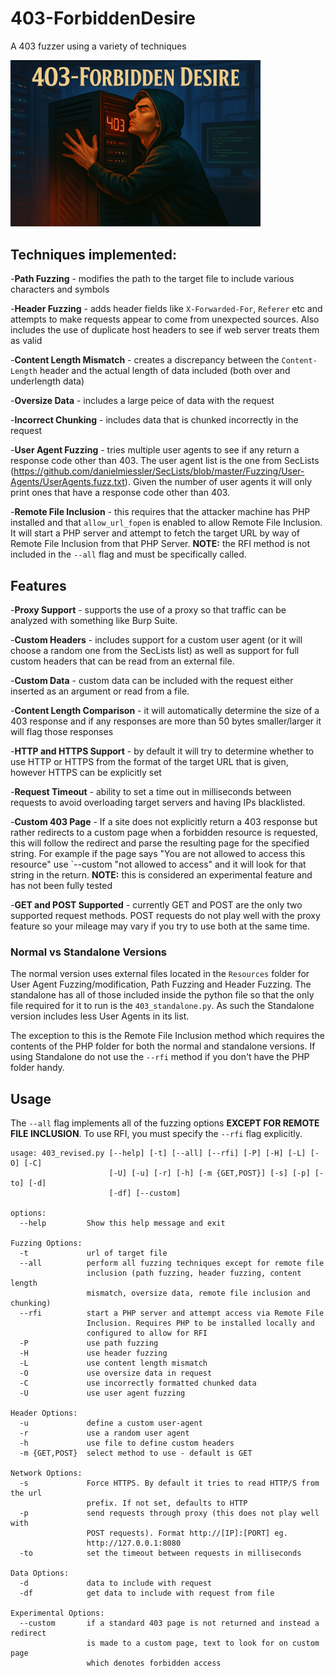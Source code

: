 # 403-ForbiddenDesire
A 403 fuzzer using a variety of techniques


<img src="./picture.png" alt="Image" width="400">

## Techniques implemented:

-**Path Fuzzing** - modifies the path to the target file to include various characters and symbols

-**Header Fuzzing** - adds header fields like `X-Forwarded-For`, `Referer` etc and attempts to make requests appear to come from unexpected sources. Also includes the use of duplicate host headers to see if web server treats them as valid

-**Content Length Mismatch** - creates a discrepancy between the `Content-Length` header and the actual length of data included (both over and underlength data)

-**Oversize Data** - includes a large peice of data with the request

-**Incorrect Chunking** - includes data that is chunked incorrectly in the request

-**User Agent Fuzzing** - tries multiple user agents to see if any return a response code other than 403. The user agent list is the one from SecLists (https://github.com/danielmiessler/SecLists/blob/master/Fuzzing/User-Agents/UserAgents.fuzz.txt). Given the number of user agents it will only print ones that have a response code other than 403.

-**Remote File Inclusion** - this requires that the attacker machine has PHP installed and that `allow_url_fopen` is enabled to allow Remote File Inclusion. It will start a PHP server and attempt to fetch the target URL by way of Remote File Inclusion from that PHP Server. **NOTE:** the RFI method is not included in the `--all` flag and must be specifically called. 

## Features

-**Proxy Support** - supports the use of a proxy so that traffic can be analyzed with something like Burp Suite.

-**Custom Headers** - includes support for a custom user agent (or it will choose a random one from the SecLists list) as well as support for full custom headers that can be read from an external file.

-**Custom Data** - custom data can be included with the request either inserted as an argument or read from a file.

-**Content Length Comparison** - it will automatically determine the size of a 403 response and if any responses are more than 50 bytes smaller/larger it will flag those responses

-**HTTP and HTTPS Support** - by default it will try to determine whether to use HTTP or HTTPS from the format of the target URL that is given, however HTTPS can be explicitly set

-**Request Timeout** - ability to set a time out in milliseconds between requests to avoid overloading target servers and having IPs blacklisted.

-**Custom 403 Page** - If a site does not explicitly return a 403 response but rather redirects to a custom page when a forbidden resource is requested, this will follow the redirect and parse the resulting page for the specified string. For example if the page says "You are not allowed to access this resource" use `--custom "not allowed to access" and it will look for that string in the return. **NOTE:** this is considered an experimental feature and has not been fully tested

-**GET and POST Supported** - currently GET and POST are the only two supported request methods. POST requests do not play well with the proxy feature so your mileage may vary if you try to use both at the same time.

### Normal vs Standalone Versions

The normal version uses external files located in the `Resources` folder for User Agent Fuzzing/modification, Path Fuzzing and Header Fuzzing. The standalone has all of those included inside the python file so that the only file required for it to run is the `403_standalone.py`. As such the Standalone version includes less User Agents in its list.

The exception to this is the Remote File Inclusion method which requires the contents of the PHP folder for both the normal and standalone versions. If using Standalone do not use the `--rfi` method if you don't have the PHP folder handy.

## Usage

The `--all` flag implements all of the fuzzing options **EXCEPT FOR REMOTE FILE INCLUSION**. To use RFI, you must specify the `--rfi` flag explicitly.

```
usage: 403_revised.py [--help] [-t] [--all] [--rfi] [-P] [-H] [-L] [-O] [-C]
                      [-U] [-u] [-r] [-h] [-m {GET,POST}] [-s] [-p] [-to] [-d]
                      [-df] [--custom]

options:
  --help         Show this help message and exit

Fuzzing Options:
  -t             url of target file
  --all          perform all fuzzing techniques except for remote file
                 inclusion (path fuzzing, header fuzzing, content length
                 mismatch, oversize data, remote file inclusion and chunking)
  --rfi          start a PHP server and attempt access via Remote File
                 Inclusion. Requires PHP to be installed locally and
                 configured to allow for RFI
  -P             use path fuzzing
  -H             use header fuzzing
  -L             use content length mismatch
  -O             use oversize data in request
  -C             use incorrectly formatted chunked data
  -U             use user agent fuzzing

Header Options:
  -u             define a custom user-agent
  -r             use a random user agent
  -h             use file to define custom headers
  -m {GET,POST}  select method to use - default is GET

Network Options:
  -s             Force HTTPS. By default it tries to read HTTP/S from the url
                 prefix. If not set, defaults to HTTP
  -p             send requests through proxy (this does not play well with
                 POST requests). Format http://[IP]:[PORT] eg.
                 http://127.0.0.1:8080
  -to            set the timeout between requests in milliseconds

Data Options:
  -d             data to include with request
  -df            get data to include with request from file

Experimental Options:
  --custom       if a standard 403 page is not returned and instead a redirect
                 is made to a custom page, text to look for on custom page
                 which denotes forbidden access
```
